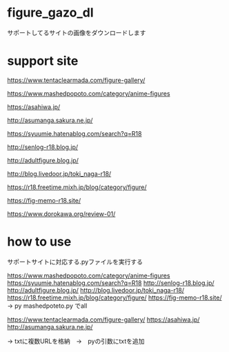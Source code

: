 # figure_gazo_dl
サポートしてるサイトの画像をダウンロードします

# support site
https://www.tentaclearmada.com/figure-gallery/

https://www.mashedpopoto.com/category/anime-figures

https://asahiwa.jp/

http://asumanga.sakura.ne.jp/

https://syuumie.hatenablog.com/search?q=R18

http://senlog-r18.blog.jp/

http://adultfigure.blog.jp/

http://blog.livedoor.jp/toki_naga-r18/

https://r18.freetime.mixh.jp/blog/category/figure/

https://fig-memo-r18.site/

https://www.dorokawa.org/review-01/

# how to use
サポートサイトに対応する.pyファイルを実行する


https://www.mashedpopoto.com/category/anime-figures
https://syuumie.hatenablog.com/search?q=R18
http://senlog-r18.blog.jp/
http://adultfigure.blog.jp/
http://blog.livedoor.jp/toki_naga-r18/
https://r18.freetime.mixh.jp/blog/category/figure/
https://fig-memo-r18.site/
-> py mashedpoteto.py でall


https://www.tentaclearmada.com/figure-gallery/
https://asahiwa.jp/
http://asumanga.sakura.ne.jp/

-> txtに複数URLを格納　→　pyの引数にtxtを追加
